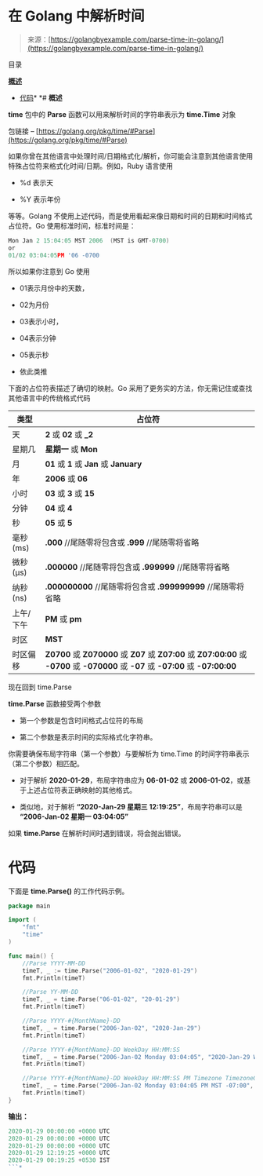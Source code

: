 <!--yml

类别：未分类

日期：2024-10-13 06:08:05

-->

# 在 Golang 中解析时间

> 来源：[https://golangbyexample.com/parse-time-in-golang/](https://golangbyexample.com/parse-time-in-golang/)

目录

**[概述](#Overview "Overview")**

+   [代码](#Code "Code")*  *# **概述**

**time** 包中的 **Parse** 函数可以用来解析时间的字符串表示为 **time.Time** 对象

包链接 – [https://golang.org/pkg/time/#Parse](https://golang.org/pkg/time/#Parse)

如果你曾在其他语言中处理时间/日期格式化/解析，你可能会注意到其他语言使用特殊占位符来格式化时间/日期。例如，Ruby 语言使用

+   %d 表示天

+   %Y 表示年份

等等。Golang 不使用上述代码，而是使用看起来像日期和时间的日期和时间格式占位符。Go 使用标准时间，标准时间是：

```go
Mon Jan 2 15:04:05 MST 2006  (MST is GMT-0700)
or 
01/02 03:04:05PM '06 -0700
```

所以如果你注意到 Go 使用

+   01表示月份中的天数，

+   02为月份

+   03表示小时，

+   04表示分钟

+   05表示秒

+   依此类推

下面的占位符表描述了确切的映射。Go 采用了更务实的方法，你无需记住或查找其他语言中的传统格式代码

| **类型** | **占位符** |
| --- | --- |
| 天 | **2** 或 **02** 或 **_2** |
| 星期几 | **星期一** 或 **Mon** |
| 月 | **01** 或 **1** 或 **Jan** 或 **January** |
| 年 | **2006** 或 **06** |
| 小时 | **03** 或 **3** 或 **15** |
| 分钟 | **04** 或 **4** |
| 秒 | **05** 或 **5** |
| 毫秒 (ms) | **.000** //尾随零将包含或 **.999** //尾随零将省略 |
| 微秒 (μs) | **.000000** //尾随零将包含或 **.999999** //尾随零将省略 |
| 纳秒 (ns) | **.000000000** //尾随零将包含或 **.999999999** //尾随零将省略 |
| 上午/下午 | **PM** 或 **pm** |
| 时区 | **MST** |
| 时区偏移 | **Z0700** 或 **Z070000** 或 **Z07** 或 **Z07:00** 或 **Z07:00:00** 或 **-0700** 或 **-070000** 或 **-07** 或 **-07:00** 或 **-07:00:00** |

现在回到 time.Parse

**time.Parse** 函数接受两个参数

+   第一个参数是包含时间格式占位符的布局

+   第二个参数是表示时间的实际格式化字符串。

你需要确保布局字符串（第一个参数）与要解析为 time.Time 的时间字符串表示（第二个参数）相匹配。

+   对于解析 **2020-01-29**，布局字符串应为 **06-01-02** 或 **2006-01-02**，或基于上述占位符表正确映射的其他格式。

+   类似地，对于解析 **“2020-Jan-29 星期三 12:19:25”**，布局字符串可以是 **“2006-Jan-02 星期一 03:04:05”**

如果 **time.Parse** 在解析时间时遇到错误，将会抛出错误。

# **代码**

下面是 **time.Parse()** 的工作代码示例。

```go
package main

import (
    "fmt"
    "time"
)

func main() {
    //Parse YYYY-MM-DD
    timeT, _ := time.Parse("2006-01-02", "2020-01-29")
    fmt.Println(timeT)

    //Parse YY-MM-DD
    timeT, _ = time.Parse("06-01-02", "20-01-29")
    fmt.Println(timeT)

    //Parse YYYY-#{MonthName}-DD
    timeT, _ = time.Parse("2006-Jan-02", "2020-Jan-29")
    fmt.Println(timeT)

    //Parse YYYY-#{MonthName}-DD WeekDay HH:MM:SS
    timeT, _ = time.Parse("2006-Jan-02 Monday 03:04:05", "2020-Jan-29 Wednesday 12:19:25")
    fmt.Println(timeT)

    //Parse YYYY-#{MonthName}-DD WeekDay HH:MM:SS PM Timezone TimezoneOffset
    timeT, _ = time.Parse("2006-Jan-02 Monday 03:04:05 PM MST -07:00", "2020-Jan-29 Wednesday 12:19:25 AM IST +05:30")
    fmt.Println(timeT)
}
```

**输出：**

```go
2020-01-29 00:00:00 +0000 UTC
2020-01-29 00:00:00 +0000 UTC
2020-01-29 00:00:00 +0000 UTC
2020-01-29 12:19:25 +0000 UTC
2020-01-29 00:19:25 +0530 IST
```*
